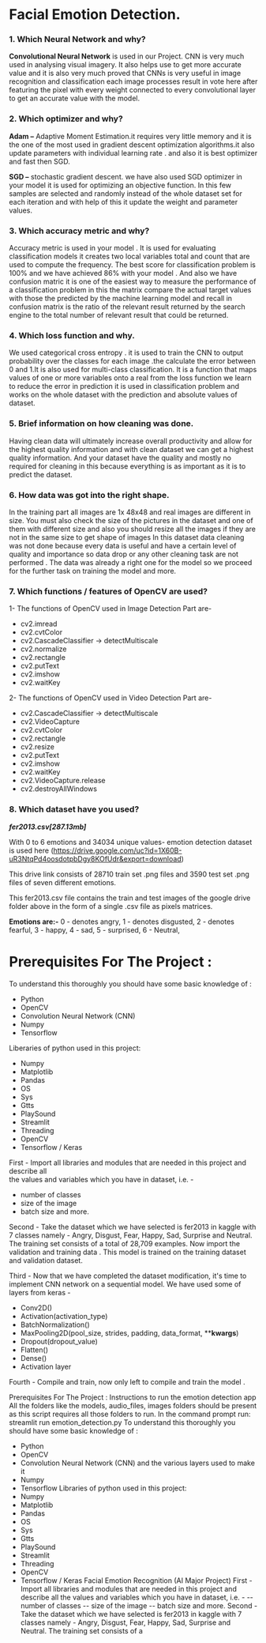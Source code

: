 # Facial Emotion Detection.
 
### 1.   Which Neural Network and why?
**Convolutional Neural Network** is used in our Project.
CNN is very much used in analysing visual imagery. It also helps use to get more accurate value and it is also very much proved that CNNs is very useful in image recognition and classification each image processes result in vote here after featuring the pixel with every weight connected to every convolutional layer  to get an accurate value with the model.

### 2.    Which optimizer and why?

**Adam –** Adaptive Moment Estimation.it requires very little memory and it is the one of the most used in gradient descent optimization algorithms.it also update parameters with individual learning rate . and also it is best optimizer and fast then SGD.

**SGD –** stochastic gradient descent. we have also used SGD optimizer in your model it is used for optimizing an objective function. In this few samples are selected and randomly instead of the whole dataset set for each iteration and with help of this it update the weight and parameter values.

### **3.    Which accuracy metric and why?**

Accuracy metric is used in your model . It is used for evaluating classification models it creates two local variables total and count that are used to compute the frequency. The best score for classification problem is 100% and we have achieved 86% with your model .
And also we have confusion matric it is one of the easiest way to measure the performance of a classification problem in this the matrix compare the actual target values with those the predicted by the machine learning model and recall in confusion matrix is the ratio of the relevant result returned by the search engine to the total number of relevant result that could be returned. 

### **4.    Which loss function and why.**

<p>We used  categorical cross entropy . it is used to train the CNN  to output probability over the classes  for each image .the calculate the error between 0 and 1.It is also used for multi-class classification. It is a function that maps values of one or more variables onto a real from the loss function we learn to reduce the error in prediction it is used in classification problem and works on the whole dataset with the prediction and absolute values of dataset.

### **5.    Brief information on how cleaning was done.**
Having clean data will ultimately increase overall   productivity and allow for the highest quality information and with clean dataset we can get a highest quality information. And your dataset have the quality and mostly no required for cleaning in this because everything is as important as it is to predict the dataset.

### **6.    How data was got into the right shape.**

In the training part all images are 1x 48x48 and  real images are different in size. You must also check the size of the pictures in the dataset and one of them with different size and also you should resize all the images if they are not in the same size to get shape of images  In  this dataset data cleaning was not done because every data is useful and have a certain level of quality and importance so data drop or any other cleaning task are not performed . The data was already a right one for the model so we proceed for the further task on training the model and more.

### **7.    Which functions / features of OpenCV are used?**

1- The functions of OpenCV used in Image Detection Part are-
-	cv2.imread
-	cv2.cvtColor
-	cv2.CascadeClassifier → detectMultiscale
-	cv2.normalize
-	cv2.rectangle
-	cv2.putText
-	cv2.imshow
-	cv2.waitKey

2- The functions of OpenCV used in Video Detection Part are-
-	cv2.CascadeClassifier → detectMultiscale
-	cv2.VideoCapture
-	cv2.cvtColor
-	cv2.rectangle
-	cv2.resize
-	cv2.putText
-	cv2.imshow
-	cv2.waitKey
- cv2.VideoCapture.release
-	cv2.destroyAllWindows


### **8.    Which dataset have you used?**
***fer2013.csv[287.13mb]***  

With 0 to 6 emotions and 34034 unique values- emotion detection dataset is used here (https://drive.google.com/uc?id=1X60B-uR3NtqPd4oosdotpbDgy8KOfUdr&export=download)

This drive link consists of 28710 train set .png files and 3590 test set .png files of seven different emotions.

This fer2013.csv file contains the train and test images of the google drive folder above in the form of a single .csv file as pixels matrices.

**Emotions are:-**
 0 - denotes angry, 
 1 - denotes disgusted,
 2 - denotes fearful,
 3 - happy,
 4 - sad,
 5 - surprised,
 6 - Neutral,


# **Prerequisites For The Project :**
To understand this thoroughly you should have some basic knowledge of :
- Python
- OpenCV
- Convolution Neural Network (CNN) 
- Numpy
- Tensorflow

Liberaries of python used in this project:
- Numpy
- Matplotlib
- Pandas
- OS
- Sys
- Gtts
- PlaySound
- Streamlit
- Threading
- OpenCV
- Tensorflow / Keras

          
First - Import all libraries and modules that are needed in this project and describe all              
        the values and variables which you have in dataset, i.e. -
- number of classes
- size of the image
- batch size and more.

Second - Take the dataset which we have selected is fer2013 in kaggle with 7 classes namely -  Angry, Disgust, Fear, Happy, Sad, Surprise and Neutral.
     The training set consists of a total of 28,709 examples. Now import the validation and training data . This model is trained on the training dataset and validation dataset.
          
Third - Now that we have completed the dataset modification, it's time to implement CNN network on a sequential model. We have used some of layers from keras -
- Conv2D()
- Activation(activation_type)
- BatchNormalization()
- MaxPooling2D(pool_size, strides, padding, data_format, ****kwargs**)
- Dropout(dropout_value)
- Flatten()
- Dense() 
- Activation layer
 
Fourth - Compile and train, now only left to compile and train the model .


Prerequisites For The Project :
Instructions to run the emotion detection app
All the folders like the models, audio_files, images folders should be present as this
script requires all those folders to run.
In the command prompt run:
streamlit run emotion_detection.py
To understand this thoroughly you should have some basic knowledge of :
- Python
- OpenCV
- Convolution Neural Network (CNN) and the various layers used to make it
- Numpy
- Tensorflow
Libraries of python used in this project:
- Numpy
- Matplotlib
- Pandas
- OS
- Sys
- Gtts
- PlaySound
- Streamlit
- Threading
- OpenCV
- Tensorflow / Keras
Facial Emotion Recognition (AI Major Project)
First - Import all libraries and modules that are needed in this project and describe all
the values and variables which you have in dataset, i.e. -
-- number of classes
-- size of the image
-- batch size and more.
Second - Take the dataset which we have selected is fer2013 in kaggle with 7 classes
namely - Angry, Disgust, Fear, Happy, Sad, Surprise and Neutral.
The training set consists of a 
